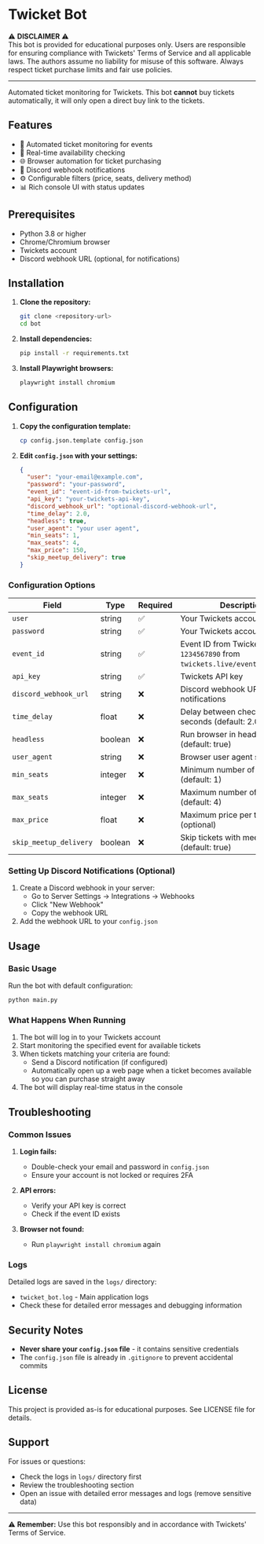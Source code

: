 # Twicket Bot

⚠️ **DISCLAIMER** ⚠️  
This bot is provided for educational purposes only. Users are responsible for ensuring compliance with Twickets' Terms of Service and all applicable laws. The authors assume no liability for misuse of this software. Always respect ticket purchase limits and fair use policies.

---

Automated ticket monitoring for Twickets. This bot **cannot** buy tickets automatically, it will only open a direct buy link to the tickets.

## Features

- 🎫 Automated ticket monitoring for events
- 🔄 Real-time availability checking
- 🌐 Browser automation for ticket purchasing
- 🔔 Discord webhook notifications
- ⚙️ Configurable filters (price, seats, delivery method)
- 📊 Rich console UI with status updates

## Prerequisites

- Python 3.8 or higher
- Chrome/Chromium browser
- Twickets account
- Discord webhook URL (optional, for notifications)

## Installation

1. **Clone the repository:**
   ```bash
   git clone <repository-url>
   cd bot
   ```

2. **Install dependencies:**
   ```bash
   pip install -r requirements.txt
   ```

3. **Install Playwright browsers:**
   ```bash
   playwright install chromium
   ```

## Configuration

1. **Copy the configuration template:**
   ```bash
   cp config.json.template config.json
   ```

2. **Edit `config.json` with your settings:**
   ```json
   {
     "user": "your-email@example.com",
     "password": "your-password",
     "event_id": "event-id-from-twickets-url",
     "api_key": "your-twickets-api-key",
     "discord_webhook_url": "optional-discord-webhook-url",
     "time_delay": 2.0,
     "headless": true,
     "user_agent": "your user agent",
     "min_seats": 1,
     "max_seats": 4,
     "max_price": 150,
     "skip_meetup_delivery": true
   }
   ```

### Configuration Options

| Field | Type | Required | Description |
|-------|------|----------|-------------|
| `user` | string | ✅ | Your Twickets account email |
| `password` | string | ✅ | Your Twickets account password |
| `event_id` | string | ✅ | Event ID from Twickets URL (e.g., `1234567890` from `twickets.live/event/1234567890`) |
| `api_key` | string | ✅ | Twickets API key |
| `discord_webhook_url` | string | ❌ | Discord webhook URL for notifications |
| `time_delay` | float | ❌ | Delay between checks in seconds (default: 2.0) |
| `headless` | boolean | ❌ | Run browser in headless mode (default: true) |
| `user_agent` | string | ❌ | Browser user agent string |
| `min_seats` | integer | ❌ | Minimum number of seats (default: 1) |
| `max_seats` | integer | ❌ | Maximum number of seats (default: 4) |
| `max_price` | float | ❌ | Maximum price per ticket (optional) |
| `skip_meetup_delivery` | boolean | ❌ | Skip tickets with meetup delivery (default: true) |

### Setting Up Discord Notifications (Optional)

1. Create a Discord webhook in your server:
   - Go to Server Settings → Integrations → Webhooks
   - Click "New Webhook"
   - Copy the webhook URL
2. Add the webhook URL to your `config.json`

## Usage

### Basic Usage

Run the bot with default configuration:
```bash
python main.py
```

### What Happens When Running

1. The bot will log in to your Twickets account
2. Start monitoring the specified event for available tickets
3. When tickets matching your criteria are found:
   - Send a Discord notification (if configured)
   - Automatically open up a web page when a ticket becomes available so you can purchase straight away
4. The bot will display real-time status in the console

## Troubleshooting

### Common Issues

1. **Login fails:**
   - Double-check your email and password in `config.json`
   - Ensure your account is not locked or requires 2FA

2. **API errors:**
   - Verify your API key is correct
   - Check if the event ID exists

3. **Browser not found:**
   - Run `playwright install chromium` again

### Logs

Detailed logs are saved in the `logs/` directory:
- `twicket_bot.log` - Main application logs
- Check these for detailed error messages and debugging information

## Security Notes

- **Never share your `config.json` file** - it contains sensitive credentials
- The `config.json` file is already in `.gitignore` to prevent accidental commits

## License

This project is provided as-is for educational purposes. See LICENSE file for details.

## Support

For issues or questions:
- Check the logs in `logs/` directory first
- Review the troubleshooting section
- Open an issue with detailed error messages and logs (remove sensitive data)

---

⚠️ **Remember:** Use this bot responsibly and in accordance with Twickets' Terms of Service.